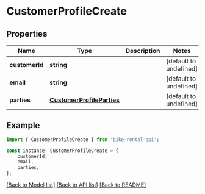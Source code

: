 # CustomerProfileCreate


## Properties

Name | Type | Description | Notes
------------ | ------------- | ------------- | -------------
**customerId** | **string** |  | [default to undefined]
**email** | **string** |  | [default to undefined]
**parties** | [**CustomerProfileParties**](CustomerProfileParties.md) |  | [default to undefined]

## Example

```typescript
import { CustomerProfileCreate } from 'bike-rental-api';

const instance: CustomerProfileCreate = {
    customerId,
    email,
    parties,
};
```

[[Back to Model list]](../README.md#documentation-for-models) [[Back to API list]](../README.md#documentation-for-api-endpoints) [[Back to README]](../README.md)
